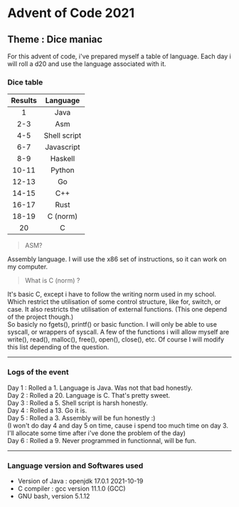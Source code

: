 # Advent of Code 2021
## Theme : Dice maniac

For this advent of code, i've prepared myself a table of language.
Each day i will roll a d20 and use the language associated with it.

### Dice table

| Results | Language     |
|:-------:|:------------:|
|    1    | Java         |
|   2-3   | Asm          |
|   4-5   | Shell script |
|   6-7   | Javascript   |
|   8-9   | Haskell      |
|  10-11  | Python       |
|  12-13  | Go           |
|  14-15  | C++          |
|  16-17  | Rust         |
|  18-19  | C (norm)     |
|    20   | C            |

> ASM?

Assembly language. I will use the x86 set of instructions, so it can work on my computer.

> What is C (norm) ?

It's basic C, except i have to follow the writing norm used in my school.
Which restrict the utilisation of some control structure, like for, switch, or case. It also restricts the utilisation of external functions. (This one depend of the project though.)  
So basicly no fgets(), printf() or basic function. I will only be able to use syscall, or wrappers of syscall.
A few of the functions i will allow myself are write(), read(), malloc(), free(), open(), close(), etc.
Of course I will modify this list depending of the question.

---

### Logs of the event

Day 1 : Rolled a 1. Language is Java. Was not that bad honestly.  
Day 2 : Rolled a 20. Language is C. That's pretty sweet.  
Day 3 : Rolled a 5. Shell script is harsh honestly.  
Day 4 : Rolled a 13. Go it is.  
Day 5 : Rolled a 3. Assembly will be fun honestly :)  
(I won't do day 4 and day 5 on time, cause i spend too much time on day 3.
I'll allocate some time after i've done the problem of the day)  
Day 6 : Rolled a 9. Never programmed in functionnal, will be fun.  

---

### Language version and Softwares used

- Version of Java : openjdk 17.0.1 2021-10-19  
- C compiler : gcc version 11.1.0 (GCC)  
- GNU bash, version 5.1.12  